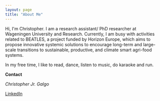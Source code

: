 ```yaml
---
layout: page
title: "About Me"
---
```


Hi, I'm Christopher. I am a research assistant/ PhD researcher at Wageningen University and Research. Currently, I am busy with activities related to BEATLES, a project funded by Horizon Europe, which aims to propose innovative systemic solutions to encourage long-term and large-scale transitions to sustainable, productive, and climate smart agri-food systems.

In my free time, I like to read, dance, listen to music, do karaoke and run. 

**Contact**

*Christopher Jr. Galgo*

[LinkedIn](https://www.linkedin.com/public-profile/settings?trk=d_flagship3_profile_self_view_public_profile)
 
